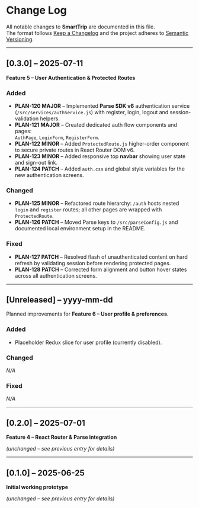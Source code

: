 # Change Log
All notable changes to **SmartTrip** are documented in this file.  
The format follows [Keep a Changelog](https://keepachangelog.com) and the
project adheres to [Semantic Versioning](https://semver.org).

---

## [0.3.0] – 2025-07-11  
**Feature 5 – User Authentication & Protected Routes**

### Added
* **PLAN-120 MAJOR** – Implemented **Parse SDK v6** authentication service  
  (`/src/services/authService.js`) with register, login, logout and session-validation helpers.
* **PLAN-121 MAJOR** – Created dedicated auth flow components and pages:  
  `AuthPage`, `LoginForm`, `RegisterForm`.
* **PLAN-122 MINOR** – Added `ProtectedRoute.js` higher-order component to
  secure private routes in React Router DOM v6.
* **PLAN-123 MINOR** – Added responsive top **navbar** showing user state and
  sign-out link.
* **PLAN-124 PATCH** – Added `auth.css` and global style variables for the
  new authentication screens.

### Changed
* **PLAN-125 MINOR** – Refactored route hierarchy: `/auth` hosts nested
  `login` and `register` routes; all other pages are wrapped with
  `ProtectedRoute`.
* **PLAN-126 PATCH** – Moved Parse keys to `/src/parseConfig.js` and documented
  local environment setup in the README.

### Fixed
* **PLAN-127 PATCH** – Resolved flash of unauthenticated content on hard refresh
  by validating session before rendering protected pages.
* **PLAN-128 PATCH** – Corrected form alignment and button hover states across
  all authentication screens.

---

## [Unreleased] – yyyy-mm-dd  
Planned improvements for **Feature 6 – User profile & preferences**.

### Added
* Placeholder Redux slice for user profile (currently disabled).

### Changed
_N/A_

### Fixed
_N/A_

---

## [0.2.0] – 2025-07-01  
**Feature 4 – React Router & Parse integration**

*(unchanged – see previous entry for details)*

---

## [0.1.0] – 2025-06-25  
**Initial working prototype**

*(unchanged – see previous entry for details)*
